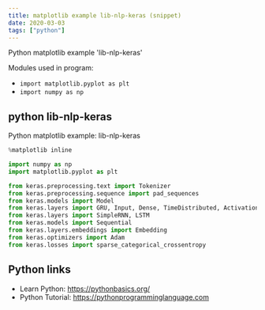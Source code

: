 ```yaml
---
title: matplotlib example lib-nlp-keras (snippet)
date: 2020-03-03
tags: ["python"]
---
```

Python matplotlib example 'lib-nlp-keras'


Modules used in program: 
* `import matplotlib.pyplot as plt`
* `import numpy as np`

## python lib-nlp-keras

Python matplotlib example: lib-nlp-keras

```python
%matplotlib inline

import numpy as np
import matplotlib.pyplot as plt

from keras.preprocessing.text import Tokenizer
from keras.preprocessing.sequence import pad_sequences
from keras.models import Model
from keras.layers import GRU, Input, Dense, TimeDistributed, Activation, RepeatVector, Bidirectional
from keras.layers import SimpleRNN, LSTM
from keras.models import Sequential
from keras.layers.embeddings import Embedding
from keras.optimizers import Adam
from keras.losses import sparse_categorical_crossentropy

```

## Python links

- Learn Python: https://pythonbasics.org/
- Python Tutorial: https://pythonprogramminglanguage.com
